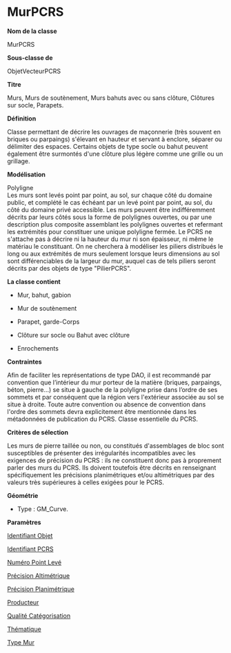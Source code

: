 # MurPCRS #



**Nom de la classe**

MurPCRS

**Sous-classe de**

ObjetVecteurPCRS

**Titre**

Murs, Murs de soutènement, Murs bahuts avec ou sans clôture, Clôtures sur socle, Parapets.

**Définition**

Classe permettant de décrire les ouvrages de maçonnerie (très souvent en briques ou parpaings) s'élevant en hauteur et servant à enclore, séparer ou délimiter des espaces. Certains objets de type socle ou bahut peuvent également être surmontés d'une clôture plus légère comme une grille ou un grillage.

**Modélisation**

Polyligne <br>
Les murs sont levés point par point, au sol, sur chaque côté du domaine public, et complété le cas échéant par un levé point par point, au sol, du côté du domaine privé accessible. Les murs peuvent être indifféremment décrits par leurs côtés sous la forme de polylignes ouvertes, ou par une description plus composite assemblant les polylignes ouvertes et refermant les extrémités pour constituer une unique polyligne fermée.
Le PCRS ne s'attache pas à décrire ni la hauteur du mur ni son épaisseur, ni même le matériau le constituant.
On ne cherchera à modéliser les piliers distribués le long ou aux extrémités de murs seulement lorsque leurs dimensions au sol sont différenciables de la largeur du mur, auquel cas de tels piliers seront décrits par des objets de type "PilierPCRS".

**La classe contient**

- Mur, bahut, gabion

- Mur de soutènement

- Parapet, garde-Corps

- Clôture sur socle ou Bahut avec clôture

- Enrochements

**Contraintes**

Afin de faciliter les représentations de type DAO, il est recommandé par convention que l’intérieur du mur porteur de la matière (briques, parpaings, béton, pierre...) se situe à gauche de la polyligne prise dans l’ordre de ses sommets et par conséquent que la région vers l'extérieur associée au sol se situe à droite.
Toute autre convention ou absence de convention dans l'ordre des sommets devra explicitement être mentionnée dans les métadonnées de publication du PCRS.
Classe essentielle du PCRS.

**Critères de sélection**

Les murs de pierre taillée ou non, ou constitués d'assemblages de bloc sont susceptibles de présenter des irrégularités incompatibles avec les exigences de précision du PCRS : ils ne constituent donc pas à proprement parler des murs du PCRS.
Ils doivent toutefois être décrits en renseignant spécifiquement les précisions planimétriques et/ou altimétriques par des valeurs très supérieures à celles exigées pour le PCRS.

**Géométrie**

- Type : GM_Curve.

**Paramètres**

[Identifiant Objet](http://doc-pcrs.readthedocs.io/fr/latest/Projet_FME/PCRS_Parametres.html#identifiant-objet)

[Identifiant PCRS](http://doc-pcrs.readthedocs.io/fr/latest/Projet_FME/PCRS_Parametres.html#identifiant-pcrs)

[Numéro Point Levé](http://doc-pcrs.readthedocs.io/fr/latest/Projet_FME/PCRS_Parametres.html#numero-point-leve)

[Précision Altimétrique](http://doc-pcrs.readthedocs.io/fr/latest/Projet_FME/PCRS_Parametres.html#precision-altimetrique)

[Précision Planimétrique](http://doc-pcrs.readthedocs.io/fr/latest/Projet_FME/PCRS_Parametres.html#precision-planimetrique)

[Producteur](http://doc-pcrs.readthedocs.io/fr/latest/Projet_FME/PCRS_Parametres.html#producteur)

[Qualité Catégorisation](http://doc-pcrs.readthedocs.io/fr/latest/Projet_FME/PCRS_Parametres.html#qualite-categorisation)

[Thématique](http://doc-pcrs.readthedocs.io/fr/latest/Projet_FME/PCRS_Parametres.html#thematique)

[Type Mur](http://doc-pcrs.readthedocs.io/fr/latest/Projet_FME/PCRS_Parametres.html#type-mur)
